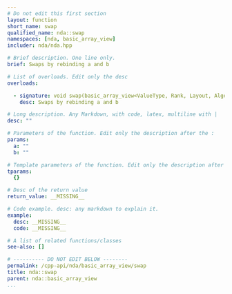 ```yaml
---
# Do not edit this first section
layout: function
short_name: swap
qualified_name: nda::swap
namespaces: [nda, basic_array_view]
includer: nda/nda.hpp

# Brief description. One line only.
brief: Swaps by rebinding a and b

# List of overloads. Edit only the desc
overloads:

  - signature: void swap(basic_array_view<ValueType, Rank, Layout, Algebra, AccessorPolicy, OwningPolicy> & a, basic_array_view<ValueType, Rank, Layout, Algebra, AccessorPolicy, OwningPolicy> & b) noexcept
    desc: Swaps by rebinding a and b

# Long description. Any Markdown, with code, latex, multiline with |
desc: ""

# Parameters of the function. Edit only the description after the :
params:
  a: ""
  b: ""

# Template parameters of the function. Edit only the description after the :
tparams:
  {}

# Desc of the return value
return_value: __MISSING__

# Code example. desc: any markdown to explain it.
example:
  desc: __MISSING__
  code: __MISSING__

# A list of related functions/classes
see-also: []

# ---------- DO NOT EDIT BELOW --------
permalink: /cpp-api/nda/basic_array_view/swap
title: nda::swap
parent: nda::basic_array_view
...
```


